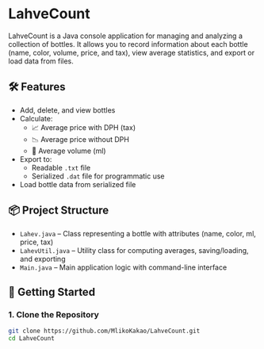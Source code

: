 # LahveCount

LahveCount is a Java console application for managing and analyzing a collection of bottles. It allows you to record information about each bottle (name, color, volume, price, and tax), view average statistics, and export or load data from files.

## 🛠️ Features

- Add, delete, and view bottles
- Calculate:
  - 📈 Average price with DPH (tax)
  - 📉 Average price without DPH
  - 🧪 Average volume (ml)
- Export to:
  - Readable `.txt` file
  - Serialized `.dat` file for programmatic use
- Load bottle data from serialized file

## 📦 Project Structure

- `Lahev.java` – Class representing a bottle with attributes (name, color, ml, price, tax)
- `LahevUtil.java` – Utility class for computing averages, saving/loading, and exporting
- `Main.java` – Main application logic with command-line interface

## 🚀 Getting Started

### 1. Clone the Repository

```bash
git clone https://github.com/MlikoKakao/LahveCount.git
cd LahveCount
